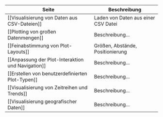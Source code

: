 | Seite | Beschreibung |
| ----------- | ----------- |
| [[Visualisierung von Daten aus CSV-Dateien]] | Laden von Daten aus einer CSV Datei |
| [[Plotting von großen Datenmengen]] | Beschreibung... |
| [[Feinabstimmung von Plot-Layouts]] | Größen, Abstände, Positionierung |
| [[Anpassung der Plot-Interaktion und Navigation]] | Beschreibung... |
| [[Erstellen von benutzerdefinierten Plot-Typen]] | Beschreibung... |
| [[Visualisierung von Zeitreihen und Trends]] | Beschreibung... |
| [[Visualisierung geografischer Daten]] | Beschreibung... |